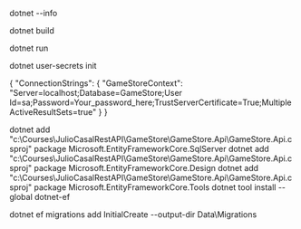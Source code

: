 
dotnet --info

dotnet build

dotnet run

dotnet user-secrets init

{
  "ConnectionStrings": {
    "GameStoreContext": "Server=localhost;Database=GameStore;User Id=sa;Password=Your_password_here;TrustServerCertificate=True;MultipleActiveResultSets=true"
  }
}


dotnet add "c:\Courses\JulioCasalRestAPI\GameStore\GameStore.Api\GameStore.Api.csproj" package Microsoft.EntityFrameworkCore.SqlServer
dotnet add "c:\Courses\JulioCasalRestAPI\GameStore\GameStore.Api\GameStore.Api.csproj" package Microsoft.EntityFrameworkCore.Design
dotnet add "c:\Courses\JulioCasalRestAPI\GameStore\GameStore.Api\GameStore.Api.csproj" package Microsoft.EntityFrameworkCore.Tools
dotnet tool install --global dotnet-ef


dotnet ef migrations add InitialCreate --output-dir Data\Migrations  

